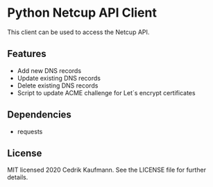 # Python Netcup API Client
This client can be used to access the Netcup API. 

## Features
- Add new DNS records
- Update existing DNS records
- Delete existing DNS records
- Script to update ACME challenge for Let´s encrypt certificates

## Dependencies
- requests

## License 
MIT licensed 2020 Cedrik Kaufmann. See the LICENSE file for further details.
